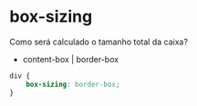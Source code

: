 #   box-sizing

Como será calculado o tamanho total da caixa?

- content-box | border-box

```css
div {
    box-sizing: border-box;
}
```